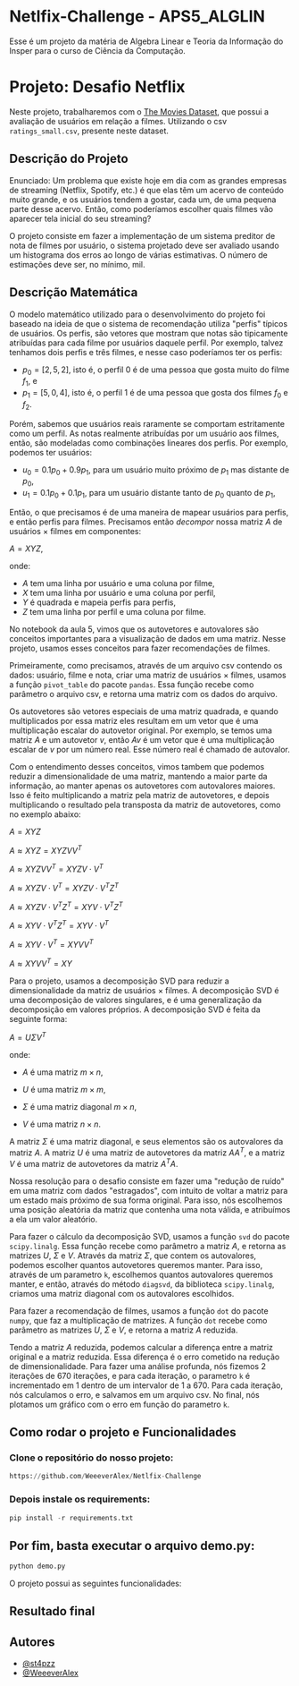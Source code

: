 # Netlfix-Challenge - APS5_ALGLIN

Esse é um projeto da matéria de Algebra Linear e Teoria da Informação do Insper para o curso de Ciência da Computação.

# Projeto: Desafio Netflix

Neste projeto, trabalharemos com o [The Movies Dataset](https://www.kaggle.com/datasets/rounakbanik/the-movies-dataset), que possui a avaliação de usuários em relação a filmes. Utilizando o csv `ratings_small.csv`, presente neste dataset.

## Descrição do Projeto

Enunciado: Um problema que existe hoje em dia com as grandes empresas de streaming (Netflix, Spotify, etc.) é que elas têm um acervo de conteúdo muito grande, e os usuários tendem a gostar, cada um, de uma pequena parte desse acervo. Então, como poderíamos escolher quais filmes vão aparecer tela inicial do seu streaming?

O projeto consiste em fazer a implementação de um sistema preditor de nota de filmes por usuário, o sistema projetado deve ser avaliado usando um histograma dos erros ao longo de várias estimativas. O número de estimações deve ser, no mínimo, mil.

## Descrição Matemática 

O modelo matemático utilizado para o desenvolvimento do projeto foi baseado na ideia de que o sistema de recomendação utiliza "perfis" típicos de usuários. Os perfis, são vetores que mostram que notas são tipicamente atribuídas para cada filme por usuários daquele perfil. Por exemplo, talvez tenhamos dois perfis e três filmes, e nesse caso poderíamos ter os perfis:

* $p_0 = [2, 5, 2]$, isto é, o perfil $0$ é de uma pessoa que gosta muito do filme $f_1$, e
* $p_1 = [5, 0, 4]$, isto é, o perfil $1$ é de uma pessoa que gosta dos filmes $f_0$ e $f_2$. 

Porém, sabemos que usuários reais raramente se comportam estritamente como um perfil. As notas realmente atribuídas por um usuário aos filmes, então, são modeladas como combinações lineares dos perfis. Por exemplo, podemos ter usuários:

* $u_0 = 0.1 p_0 + 0.9 p_1$, para um usuário muito próximo de $p_1$ mas distante de $p_0$,
* $u_1 = 0.1 p_0 + 0.1 p_1$, para um usuário distante tanto de $p_0$ quanto de $p_1$,

Então, o que precisamos é de uma maneira de mapear usuários para perfis, e então perfis para filmes. Precisamos então *decompor* nossa matriz $A$ de usuários $\times$ filmes em componentes:

$A = X Y Z$,

onde:
* $A$ tem uma linha por usuário e uma coluna por filme,
* $X$ tem uma linha por usuário e uma coluna por perfil,
* $Y$ é quadrada e mapeia perfis para perfis,
* $Z$ tem uma linha por perfil e uma coluna por filme.


No notebook da aula 5, vimos que os autovetores e autovalores são conceitos importantes para a visualização de dados em uma matriz. Nesse projeto, usamos esses conceitos para fazer recomendações de filmes.


Primeiramente, como precisamos, através de um arquivo csv contendo os dados: usuário, filme e nota, criar uma matriz de usuários $\times$ filmes, usamos a função `pivot_table` do pacote `pandas`. Essa função recebe como parâmetro o arquivo csv, e retorna uma matriz com os dados do arquivo. 

Os autovetores são vetores especiais de uma matriz quadrada, e quando multiplicados por essa matriz eles resultam em um vetor que é uma multiplicação escalar do autovetor original. Por exemplo, se temos uma matriz $A$ e um autovetor $v$, então $Av$ é um vetor que é uma multiplicação escalar de $v$ por um número real. Esse número real é chamado de autovalor.

Com o entendimento desses conceitos, vimos tambem que podemos reduzir a dimensionalidade de uma matriz, mantendo a maior parte da informação, ao manter apenas os autovetores com autovalores maiores. Isso é feito multiplicando a matriz pela matriz de autovetores, e depois multiplicando o resultado pela transposta da matriz de autovetores, como no exemplo abaixo:

$A = X Y Z$

$A \approx X Y Z = X Y Z V V^T$

$A \approx X Y Z V V^T = X Y Z V \cdot V^T$

$A \approx X Y Z V \cdot V^T = X Y Z V \cdot V^T Z^T$

$A \approx X Y Z V \cdot V^T Z^T = X Y V \cdot V^T Z^T$

$A \approx X Y V \cdot V^T Z^T = X Y V \cdot V^T$

$A \approx X Y V \cdot V^T = X Y V V^T$

$A \approx X Y V V^T = X Y$

Para o projeto, usamos a decomposição SVD para reduzir a dimensionalidade da matriz de usuários $\times$ filmes. A decomposição SVD é uma decomposição de valores singulares, e é uma generalização da decomposição em valores próprios. A decomposição SVD é feita da seguinte forma:

$A = U \Sigma V^T$

onde:

* $A$ é uma matriz $m \times n$,

* $U$ é uma matriz $m \times m$,

* $\Sigma$ é uma matriz diagonal $m \times n$,

* $V$ é uma matriz $n \times n$.

A matriz $\Sigma$ é uma matriz diagonal, e seus elementos são os autovalores da matriz $A$. A matriz $U$ é uma matriz de autovetores da matriz $A A^T$, e a matriz $V$ é uma matriz de autovetores da matriz $A^T A$.

Nossa resolução para o desafio consiste em fazer uma "redução de ruído" em uma matriz com dados "estragados", com intuito de voltar a matriz para um estado mais próximo de sua forma original. Para isso, nós escolhemos uma posição aleatória da matriz que contenha uma nota válida, e atribuímos a ela um valor aleatório.

Para fazer o cálculo da decomposição SVD, usamos a função `svd` do pacote `scipy.linalg`. Essa função recebe como parâmetro a matriz $A$, e retorna as matrizes $U$, $\Sigma$ e $V$. Através da matriz $\Sigma$, que contem os autovalores, podemos escolher quantos autovetores queremos manter. Para isso, através de um parametro `k`, escolhemos quantos autovalores queremos manter, e então, através do método `diagsvd`, da biblioteca `scipy.linalg`, criamos uma matriz diagonal com os autovalores escolhidos.

Para fazer a recomendação de filmes, usamos a função `dot` do pacote `numpy`, que faz a multiplicação de matrizes. A função `dot` recebe como parâmetro as matrizes $U$, $\Sigma$ e $V$, e retorna a matriz $A$ reduzida.

Tendo a matriz $A$ reduzida, podemos calcular a diferença entre a matriz original e a matriz reduzida. Essa diferença é o erro cometido na redução de dimensionalidade. Para fazer uma análise profunda, nós fizemos 2 iterações de 670 iterações, e para cada iteração, o parametro `k` é incrementado em 1 dentro de um intervalor de 1 a 670. Para cada iteração, nós calculamos o erro, e salvamos em um arquivo csv. No final, nós plotamos um gráfico com o erro em função do parametro `k`. 



## Como rodar o projeto e Funcionalidades

### Clone o repositório do nosso projeto:

```py
https://github.com/WeeeverAlex/Netlfix-Challenge
```

### Depois instale os requirements:

```py
pip install -r requirements.txt
```

## Por fim, basta executar o arquivo demo.py: 

```py
python demo.py
```
O projeto possui as seguintes funcionalidades:

## Resultado final

## Autores

- [@st4pzz](https://github.com/st4pzz)
- [@WeeeverAlex](https://github.com/WeeeverAlex)

